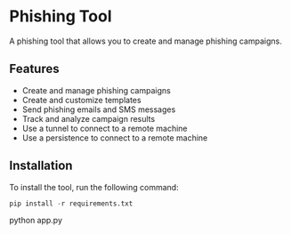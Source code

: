 # Phishing Tool

A phishing tool that allows you to create and manage phishing campaigns.

## Features

* Create and manage phishing campaigns
* Create and customize templates
* Send phishing emails and SMS messages
* Track and analyze campaign results
* Use a tunnel to connect to a remote machine
* Use a persistence to connect to a remote machine

## Installation

To install the tool, run the following command:

```python
pip install -r requirements.txt
```

python app.py

